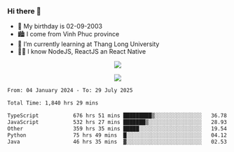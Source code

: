 ### Hi there 👋
- 🎂 My birthday is 02-09-2003
- 🏙️ I come from Vinh Phuc province
- 🌱 I’m currently learning at Thang Long University
- 🧑‍💻 I know NodeJS, ReactJS an React Native
<p align="center"><img src="https://github-readme-stats.vercel.app/api?username=tmquang0209&show_icons=true&theme=gradient"></p>
<p align="center"><img src="https://github-readme-stats.vercel.app/api/top-langs/?username=tmquang0209&hide=scss,css&langs_count=10"></p>
<!--START_SECTION:waka-->

```txt
From: 04 January 2024 - To: 29 July 2025

Total Time: 1,840 hrs 29 mins

TypeScript           676 hrs 51 mins █████████▒░░░░░░░░░░░░░░░   36.78 %
JavaScript           532 hrs 27 mins ███████▒░░░░░░░░░░░░░░░░░   28.93 %
Other                359 hrs 35 mins █████░░░░░░░░░░░░░░░░░░░░   19.54 %
Python               75 hrs 49 mins  █░░░░░░░░░░░░░░░░░░░░░░░░   04.12 %
Java                 46 hrs 35 mins  ▓░░░░░░░░░░░░░░░░░░░░░░░░   02.53 %
```

<!--END_SECTION:waka-->
